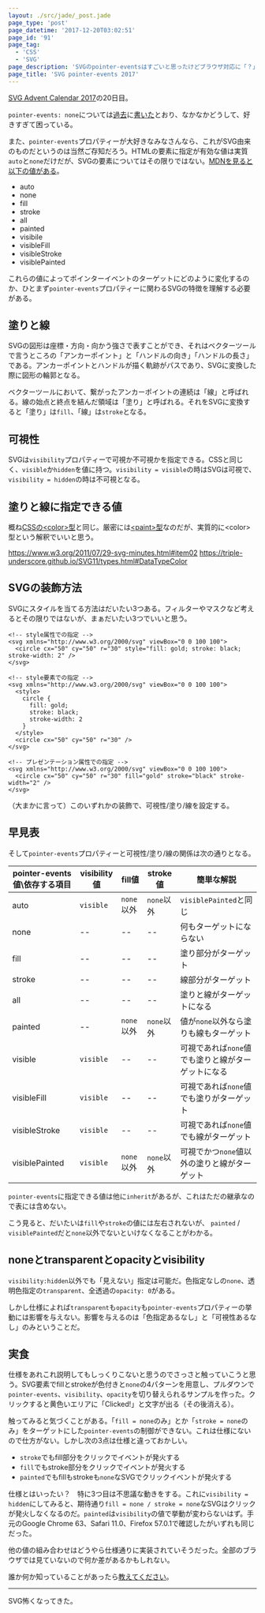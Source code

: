```yaml
---
layout: ./src/jade/_post.jade
page_type: 'post'
page_datetime: '2017-12-20T03:02:51'
page_id: '91'
page_tag:
  - 'CSS'
  - 'SVG'
page_description: 'SVGのpointer-eventsはすごいと思ったけどブラウザ対応に「？」がある'
page_title: 'SVG pointer-events 2017'
---
```

[SVG Advent Calendar 2017](https://adventar.org/calendars/2475)の20日目。

`pointer-events: none`については[過去](http://dskd.jp/archives/7.html)に[書いた](http://dskd.jp/archives/85.html)とおり、なかなかどうして、好きすぎて困っている。

また、`pointer-events`プロパティーが大好きなみなさんなら、これがSVG由来のものだというのは当然ご存知だろう。HTMLの要素に指定が有効な値は実質`auto`と`none`だけだが、SVGの要素についてはその限りではない。[MDNを見ると以下の値がある](https://developer.mozilla.org/ja/docs/Web/CSS/pointer-events)。

- auto
- none
- fill
- stroke
- all
- painted
- visibile
- visibleFill
- visibleStroke
- visiblePainted

これらの値によってポインターイベントのターゲットにどのように変化するのか、ひとまず`pointer-events`プロパティーに関わるSVGの特徴を理解する必要がある。

## 塗りと線

SVGの図形は座標・方向・向かう強さで表すことができ、それはベクターツールで言うところの「アンカーポイント」と「ハンドルの向き」「ハンドルの長さ」である。アンカーポイントとハンドルが描く軌跡がパスであり、SVGに変換した際に図形の輪郭となる。

ベクターツールにおいて、繋がったアンカーポイントの連続は「線」と呼ばれる。線の始点と終点を結んだ領域は「塗り」と呼ばれる。それをSVGに変換すると「塗り」は`fill`、「線」は`stroke`となる。

## 可視性

SVGは`visibility`プロパティーで可視か不可視かを指定できる。CSSと同じく、`visible`か`hidden`を値に持つ。`visibility = visible`の時はSVGは可視で、`visibility = hidden`の時は不可視となる。

## 塗りと線に指定できる値

概ね[CSSの&lt;color&gt;型](https://www.w3.org/TR/css3-color/#valuea-def-color)と同じ。厳密には[&lt;paint&gt;型](https://www.w3.org/TR/SVG2/painting.html#SpecifyingPaint)なのだが、実質的に&lt;color&gt;型という解釈でいいと思う。

https://www.w3.org/2011/07/29-svg-minutes.html#item02
https://triple-underscore.github.io/SVG11/types.html#DataTypeColor

## SVGの装飾方法

SVGにスタイルを当てる方法はだいたい3つある。フィルターやマスクなど考えるとその限りではないが、まぁだいたい3つでいいと思う。

```
<!-- style属性での指定 -->
<svg xmlns="http://www.w3.org/2000/svg" viewBox="0 0 100 100">
  <circle cx="50" cy="50" r="30" style="fill: gold; stroke: black; stroke-width: 2" />
</svg>
```
```
<!-- style要素での指定 -->
<svg xmlns="http://www.w3.org/2000/svg" viewBox="0 0 100 100">
  <style>
    circle {
      fill: gold;
      stroke: black;
      stroke-width: 2
    }
  </style>
  <circle cx="50" cy="50" r="30" />
</svg>
```
```
<!-- プレゼンテーション属性での指定 -->
<svg xmlns="http://www.w3.org/2000/svg" viewBox="0 0 100 100">
  <circle cx="50" cy="50" r="30" fill="gold" stroke="black" stroke-width="2" />
</svg>
```

（大まかに言って）このいずれかの装飾で、可視性/塗り/線を設定する。

## 早見表

そして`pointer-events`プロパティーと可視性/塗り/線の関係は次の通りとなる。

| pointer-events値\依存する項目 | visibility値 | fill値    | stroke値  | 簡単な解説                        |
| ---------------------- | ----------- | -------- | -------- | ---------------------------- |
| auto                   | `visible`   | `none`以外 | `none`以外 | `visiblePainted`と同じ          |
| none                   | --          | --       | --       | 何もターゲットにならない                 |
| fill                   | --          | --       | --       | 塗り部分がターゲット                   |
| stroke                 | --          | --       | --       | 線部分がターゲット                    |
| all                    | --          | --       | --       | 塗りと線がターゲットになる                |
| painted                | --          | `none`以外 | `none`以外 | 値が`none`以外なら塗りも線もターゲット       |
| visible                | `visible`   | --       | --       | 可視であれば`none`値でも塗りと線がターゲットになる |
| visibleFill            | `visible`   | --       | --       | 可視であれば`none`値でも塗りがターゲット      |
| visibleStroke          | `visible`   | --       | --       | 可視であれば`none`値でも線がターゲット       |
| visiblePainted         | `visible`   | `none`以外 | `none`以外 | 可視でかつ`none`値以外の塗りと線がターゲット    |

`pointer-events`に指定できる値は他に`inherit`があるが、これはただの継承なので表には含めない。

こう見ると、だいたいは`fill`や`stroke`の値には左右されないが、 `painted` / `visiblePainted`だと`none`以外でないといけなくなることがわかる。

## noneとtransparentとopacityとvisibility

`visibility:hidden`以外でも「見えない」指定は可能だ。色指定なしの`none`、透明色指定の`transparent`、全透過の`opacity: 0`がある。

しかし仕様によれば`transparent`も`opacity`も`pointer-events`プロパティーの挙動には影響を与えない。影響を与えるのは「色指定あるなし」と「可視性あるなし」のみということだ。

## 実食

仕様をあれこれ説明してもしっくりこないと思うのでさっさと触っていこうと思う。SVG要素でfillとstrokeが色付きと`none`の4パターンを用意し、プルダウンで`pointer-events`、`visibility`、`opacity`を切り替えられるサンプルを作った。クリックすると黄色いエリアに「Clicked!」と文字が出る（その後消える）。

<script async src="//jsfiddle.net/maumqdrv/embed/"></script>

触ってみると気づくことがある。「`fill = none`のみ」とか「`stroke = none`のみ」をターゲットにした`pointer-events`の制御ができない。これは仕様にないので仕方がない。しかし次の3点は仕様と違っておかしい。

- `stroke`でもfill部分をクリックでイベントが発火する
- `fill`でもstroke部分をクリックでイベントが発火する
- `painted`でもfillもstrokeも`none`なSVGでクリックイベントが発火する

仕様とはいったい？　特に3つ目は不思議な動きをする。これに`visibility = hidden`にしてみると、期待通り`fill = none / stroke = none`なSVGはクリックが発火しなくなるのだ。`painted`は`visibility`の値で挙動が変わらないはず。手元のGoogle Chrome 63、Safari 11.0、Firefox 57.0.1で確認したがいずれも同じだった。

他の値の組み合わせはどうやら仕様通りに実装されていそうだった。全部のブラウザでは見ていないので何か差があるかもしれない。

誰か何か知っていることがあったら[教えてください](https://twitter.com/o_ti)。

----

SVG怖くなってきた。
